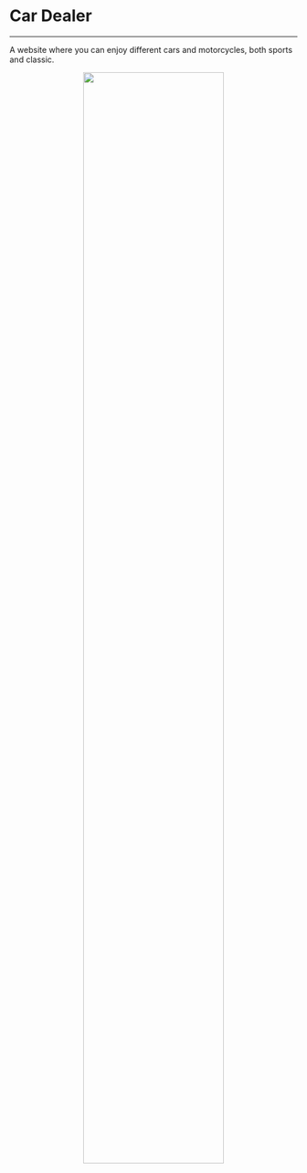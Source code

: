 # Car Dealer

---

A website where you can enjoy different cars and motorcycles, both sports and classic.

<p align="center"> <img src="https://portafoliodylangowner.000webhostapp.com/images/concesionarioAutos.JPG" width="70%"/> </p>
